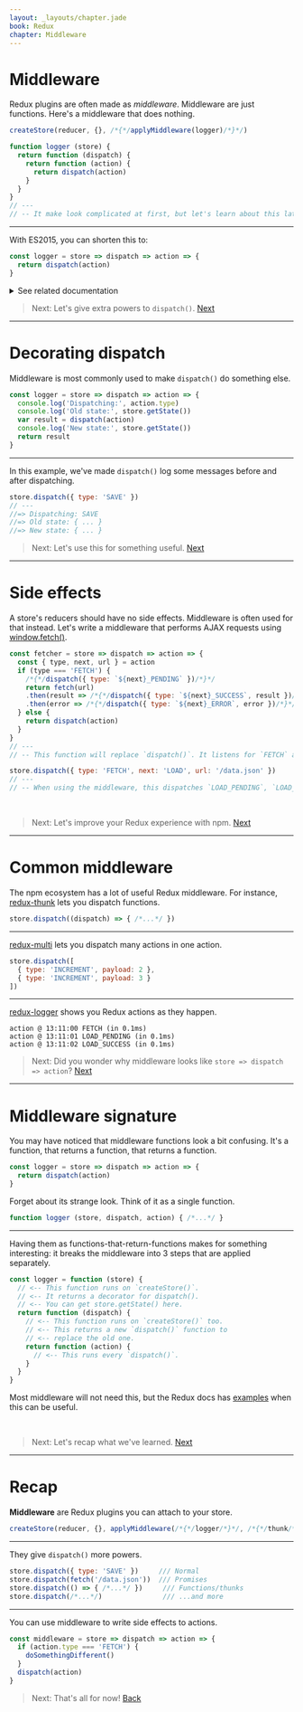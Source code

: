 ```yaml
---
layout: _layouts/chapter.jade
book: Redux
chapter: Middleware
---
```


Middleware
==========

Redux plugins are often made as *middleware*.
Middleware are just functions. Here's a middleware that does nothing.


```js
createStore(reducer, {}, /*{*/applyMiddleware(logger)/*}*/)
```

```js
function logger (store) {
  return function (dispatch) {
    return function (action) {
      return dispatch(action)
    }
  }
}
// ---
// -- It make look complicated at first, but let's learn about this later!
```

---

With ES2015, you can shorten this to:

```js
const logger = store => dispatch => action => {
  return dispatch(action)
}
```

<details>
<summary>See related documentation</summary>

- [applyMiddleware()](http://redux.js.org/docs/api/applyMiddleware.html) (redux.js.org)
</details>

<!-- -->

> Next: Let's give extra powers to `dispatch()`. [Next](#decorating-dispatch)

* * * * * * * * * * * * * * * * * * * * * * * * * * * * * * * * * * * * * * *

Decorating dispatch
===================

Middleware is most commonly used to make `dispatch()` do something else.

```js
const logger = store => dispatch => action => {
  console.log('Dispatching:', action.type)
  console.log('Old state:', store.getState())
  var result = dispatch(action)
  console.log('New state:', store.getState())
  return result
}
```

---

In this example, we've made `dispatch()` log some messages before and after dispatching.

```js
store.dispatch({ type: 'SAVE' })
// ---
//=> Dispatching: SAVE
//=> Old state: { ... }
//=> New state: { ... }
```

> Next: Let's use this for something useful. [Next](#side-effects)

* * * * * * * * * * * * * * * * * * * * * * * * * * * * * * * * * * * * * * *

Side effects
============

A store's reducers should have no side effects. Middleware is often used for that instead. Let's write a middleware that performs AJAX requests using [window.fetch()](https://fetch.spec.whatwg.org/).

```js
const fetcher = store => dispatch => action => {
  const { type, next, url } = action
  if (type === 'FETCH') {
    /*{*/dispatch({ type: `${next}_PENDING` })/*}*/
    return fetch(url)
    .then(result => /*{*/dispatch({ type: `${next}_SUCCESS`, result })/*}*/)
    .then(error => /*{*/dispatch({ type: `${next}_ERROR`, error })/*}*/)
  } else {
    return dispatch(action)
  }
}
// ---
// -- This function will replace `dispatch()`. It listens for `FETCH` actions.
```

```js
store.dispatch({ type: 'FETCH', next: 'LOAD', url: '/data.json' })
// ---
// -- When using the middleware, this dispatches `LOAD_PENDING`, `LOAD_SUCCESS` and `LOAD_ERROR`.
```

<br>

> Next: Let's improve your Redux experience with npm. [Next](#common-middleware)

* * * * * * * * * * * * * * * * * * * * * * * * * * * * * * * * * * * * * * *

Common middleware
=================

The npm ecosystem has a lot of useful Redux middleware. For instance, [redux-thunk](https://www.npmjs.com/package/redux-thunk) lets you dispatch functions.

```js
store.dispatch((dispatch) => { /*...*/ })
```

---

[redux-multi](https://github.com/ashaffer/redux-multi) lets you dispatch many actions in one action.

```js
store.dispatch([
  { type: 'INCREMENT', payload: 2 },
  { type: 'INCREMENT', payload: 3 }
])
```

---

[redux-logger](https://github.com/evgenyrodionov/redux-logger) shows you Redux actions as they happen.

```
action @ 13:11:00 FETCH (in 0.1ms)
action @ 13:11:01 LOAD_PENDING (in 0.1ms)
action @ 13:11:02 LOAD_SUCCESS (in 0.1ms)
```

> Next: Did you wonder why middleware looks like `store => dispatch => action`? [Next](#middleware-signature)

* * * * * * * * * * * * * * * * * * * * * * * * * * * * * * * * * * * * * * *

Middleware signature
====================

You may have noticed that middleware functions look a bit confusing. It's a function, that returns a function, that returns a function.

```js
const logger = store => dispatch => action => {
  return dispatch(action)
}
```

Forget about its strange look. Think of it as a single function.

```js
function logger (store, dispatch, action) { /*...*/ }
```

---

Having them as functions-that-return-functions makes for something interesting: it breaks the middleware into 3 steps that are applied separately.

```js
const logger = function (store) {
  // <-- This function runs on `createStore()`.
  // <-- It returns a decorator for dispatch().
  // <-- You can get store.getState() here.
  return function (dispatch) {
    // <-- This function runs on `createStore()` too.
    // <-- This returns a new `dispatch()` function to
    // <-- replace the old one.
    return function (action) {
      // <-- This runs every `dispatch()`.
    }
  }
}
```

Most middleware will not need this, but the Redux docs has [examples](http://redux.js.org/docs/advanced/Middleware.html) when this can be useful.

<br>

> Next: Let's recap what we've learned. [Next](#recap)

* * * * * * * * * * * * * * * * * * * * * * * * * * * * * * * * * * * * * * *

Recap
=====

**Middleware** are Redux plugins you can attach to your store.

```js
createStore(reducer, {}, applyMiddleware(/*{*/logger/*}*/, /*{*/thunk/*}*/))
```

---

They give `dispatch()` more powers.

```js
store.dispatch({ type: 'SAVE' })     /// Normal
store.dispatch(fetch('/data.json'))  /// Promises
store.dispatch(() => { /*...*/ })     /// Functions/thunks
store.dispatch(/*...*/)               /// ...and more
```

---

You can use middleware to write side effects to actions.

```js
const middleware = store => dispatch => action => {
  if (action.type === 'FETCH') {
    doSomethingDifferent()
  }
  dispatch(action)
}
```

> Next: That's all for now! [Back](.)
